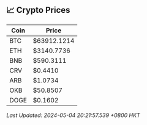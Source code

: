 ## 📈 Crypto Prices

| Coin | Price |
| ---- | ----- |
| BTC | $63912.1214 |
| ETH | $3140.7736 |
| BNB | $590.3111 |
| CRV | $0.4410 |
| ARB | $1.0734 |
| OKB | $50.8507 |
| DOGE | $0.1602 |

_Last Updated: 2024-05-04 20:21:57.539 +0800 HKT_